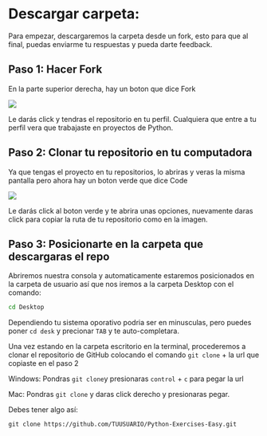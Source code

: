 # Descargar carpeta:

Para empezar, descargaremos la carpeta desde un fork, esto para que al final, puedas enviarme tu respuestas y pueda darte feedback.

## Paso 1: Hacer Fork

En la parte superior derecha, hay un boton que dice Fork 

![](https://sammyk.s3.amazonaws.com/blog/images/2014-05-28/fork.png)

Le darás click y tendras el repositorio en tu perfil. Cualquiera que entre a tu perfil vera que trabajaste en proyectos de Python.

## Paso 2: Clonar tu repositorio en tu computadora

Ya que tengas el proyecto en tu repositorios, lo abriras y veras la misma pantalla pero ahora hay un boton verde que dice Code

![](https://www.freecodecamp.org/espanol/news/content/images/2020/12/clone.jpg)

Le darás click al boton verde y te abrira unas opciones, nuevamente daras click para copiar la ruta de tu repositorio como en la imagen.

## Paso 3: Posicionarte en la carpeta que descargaras el repo

Abriremos nuestra consola y automaticamente estaremos posicionados en la carpeta de usuario así que nos iremos a la carpeta Desktop con el comando:
```Bash
cd Desktop
```
Dependiendo tu sistema oporativo podria ser en minusculas, pero puedes poner `cd desk` y precionar `TAB` y te auto-completara.

Una vez estando en la carpeta escritorio en la terminal, procederemos a clonar el repositorio de GitHub colocando el comando `git clone` + la url que copiaste en el paso 2

Windows: Pondras `git clone`y presionaras `control` + `c` para pegar la url

Mac: Pondras `git clone` y daras click derecho y presionaras pegar.

Debes tener algo así:

```Git
git clone https://github.com/TUUSUARIO/Python-Exercises-Easy.git
```
